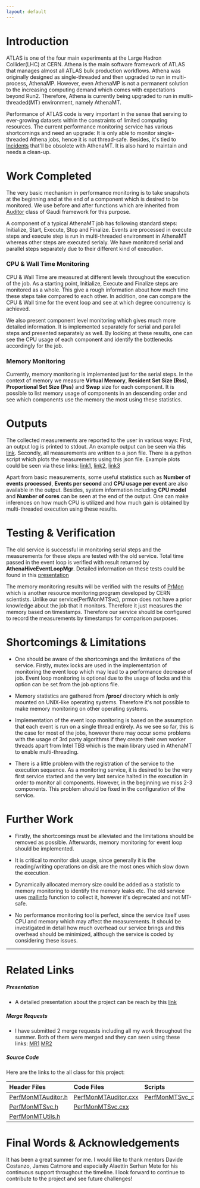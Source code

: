 ```yaml
---
layout: default
---
```


# Introduction

ATLAS is one of the four main experiments at the Large Hadron Collider(LHC) at CERN. Athena is the main software framework of ATLAS that manages almost all ATLAS bulk production workflows. Athena was originally designed as single-threaded and then upgraded to run in multi-process, AthenaMP. However, even AthenaMP is not a permanent solution to the increasing computing demand which comes with expectations beyond Run2. Therefore, Athena is currently being upgraded to run in multi-threaded(MT) environment, namely AthenaMT.

Performance of ATLAS code is very important in the sense that serving to ever-growing datasets within the constraints of limited computing resources. The current performance monitoring service has various shortcomings and need an upgrade: It is only able to monitor single-threaded Athena jobs, hence it is not thread-safe. Besides, it's tied to [Incidents](https://acode-browser1.usatlas.bnl.gov/lxr/source/Gaudi/GaudiKernel/GaudiKernel/Incident.h#0021) that'll be obsolete with AthenaMT. It is also hard to maintain and needs a clean-up. 
 
# Work Completed

The very basic mechanism in performance monitoring is to take snapshots at the beginning and at the end of a component which is desired to be monitored. We use before and after functions which are inherited from [Auditor](https://acode-browser1.usatlas.bnl.gov/lxr/source/Gaudi/GaudiKernel/GaudiKernel/Auditor.h#0034) class of Gaudi framework for this purpose.

A component of a typical AthenaMT job has following standard steps: Initialize, Start, Execute, Stop and Finalize. Events are processed in execute steps and execute step is run in multi-threaded environment in AthenaMT whereas other steps are executed serialy. We have monitored serial and parallel steps separately due to their different kind of execution.

### CPU & Wall Time Monitoring

CPU & Wall Time are measured at different levels throughout the execution of the job. As a starting point, Initialize, Execute and Finalize steps are monitored as a whole. This give a rough information about how much time these steps take compared to each other. In addition, one can compare the CPU & Wall time for the event loop and see at which degree concurrency is achieved.

We also present component level monitoring which gives much more detailed information. It is implemented separately for serial and parallel steps and presented separately as well. By looking at these results, one can see the CPU usage of each component and identify the bottlenecks accordingly for the job.

### Memory Monitoring

Currently, memory monitoring is implemented just for the serial steps. In the context of memory we measure **Virtual Memory**, **Resident Set Size (Rss)**, **Proportional Set Size (Pss)** and **Swap** size for each component. It is possible to list memory usage of components in an descending order and see which components use the memory the most using these statistics.

# Outputs

The collected measurements are reported to the user in various ways: First, an output log is printed to stdout. An example output can be seen via this [link](https://indico.cern.ch/event/839941/#preview:3119598). Secondly, all measurements are written to a json file. There is a python script which plots the measurements using this json file. Example plots could be seen via these links: [link1](https://indico.cern.ch/event/835550/contributions/3502557/attachments/1882410/3102033/parallel_complevel.pdf), [link2](https://indico.cern.ch/event/835550/#preview:3123253), [link3](https://indico.cern.ch/event/835550/#preview:3123257)

Apart from basic measurements, some useful statistics such as **Number of events processed**, **Events per second** and **CPU usage per event** are also available in the output. Besides, system information including **CPU model** and **Number of cores** can be seen at the end of the output. One can make inferences on how much CPU is utilized and how much gain is obtained by multi-threaded execution using these results. 


# Testing & Verification

The old service is successful in monitoring serial steps and the measurements for these steps are tested with the old service. 
Total time passed in the event loop is verified with result returned by **AthenaHiveEventLoopMgr**. Detailed information on these tests could be found in this [presentation](https://indico.cern.ch/event/835550/contributions/3502557/attachments/1882410/3113511/PerfMonMTSvc_v5.pdf)

The memory monitoring results will be verified with the results of [PrMon](https://github.com/HSF/prmon) which is another resource monitoring program developed by CERN scientists. Unlike our service(PerfMonMTSvc), prmon does not have a prior knowledge about the job that it monitors. Therefore it just measures the memory based on timestamps. Therefore our service should be configured to record the measurements by timestamps for comparison purposes.


# Shortcomings & Limitations

*   One should be aware of the shortcomings and the limitations of the service. Firstly, mutex locks are used in the implementation of monitoring the event loop which may lead to a performance decrease of job. Event loop monitoring is optional due to the usage of locks and this option can be set from the job options file.

*   Memory statistics are gathered from **/proc/** directory which is only mounted on UNIX-like operating systems. Therefore it's not possible to make memory monitoring on other operating systems.

*   Implementation of the event loop monitoring is based on the assumption that each event is run on a single thread entirely. As we see so far, this is the case for most of the jobs, however there may occur some problems with the usage of 3rd party algorithms if they create their own worker threads apart from Intel TBB which is the main library used in AthenaMT to enable multi-threading.

*   There is a little problem with the registration of the service to the execution sequence. As a monitoring service, it is desired to be the very first service started and the very last service halted in the execution in order to monitor all components. However, in the beginning we miss 2-3 components. This problem should be fixed in the configuration of the service.


# Further Work

*   Firstly, the shortcomings must be alleviated and the limitations should be removed as possible. Afterwards, memory monitoring for event loop should be implemented.

*   It is critical to monitor disk usage, since generally it is the reading/writing operations on disk are the most ones which slow down the execution.

*   Dynamically allocated memory size could be added as a statistic to memory monitoring to identify the memory leaks etc. The old service uses [mallinfo](http://man7.org/linux/man-pages/man3/mallinfo.3.html) function to collect it, however it's deprecated and not MT-safe.

*   No performance monitoring tool is perfect, since the service itself uses CPU and memory which may affect the measurements. It should be investigated in detail how much overhead our service brings and this overhead should be minimized, although the service is coded by considering these issues.

* * *

# Related Links

##### Presentation

*   A detailed presentation about the project can be reach by this [link]()

##### Merge Requests

*   I have submitted 2 merge requests including all my work throughout the summer. Both of them were merged and they can seen using these links: [MR1](https://gitlab.cern.ch/atlas/athena/merge_requests/25237)  [MR2](https://gitlab.cern.ch/atlas/athena/merge_requests/25790)

##### Source Code

Here are the links to the all class for this project:

| Header Files        | Code Files          | Scripts | Job Option Files |
|:--------------------|:--------------------|:--------|:-----------------|
| [PerfMonMTAuditor.h](https://gitlab.cern.ch/atlas/athena/blob/master/Control/PerformanceMonitoring/PerfMonComps/src/PerfMonMTAuditor.h)  | [PerfMonMTAuditor.cxx](https://gitlab.cern.ch/atlas/athena/blob/master/Control/PerformanceMonitoring/PerfMonComps/src/PerfMonMTAuditor.cxx)   | [PerfMonMTSvc_plotter.py](https://gitlab.cern.ch/atlas/athena/blob/master/Control/PerformanceMonitoring/PerfMonComps/scripts/PerfMonMTSvc_plotter.py)  | [PerfMonMTSvc_jobOptions.py](https://gitlab.cern.ch/atlas/athena/blob/master/Control/PerformanceMonitoring/PerfMonComps/share/PerfMonMTSvc_jobOptions.py)   |
| [PerfMonMTSvc.h](https://gitlab.cern.ch/atlas/athena/blob/master/Control/PerformanceMonitoring/PerfMonComps/src/PerfMonMTSvc.h)  | [PerfMonMTSvc.cxx](https://gitlab.cern.ch/atlas/athena/blob/master/Control/PerformanceMonitoring/PerfMonComps/src/PerfMonMTSvc.cxx)  |   | [MTJobOptCfg.py](https://gitlab.cern.ch/atlas/athena/blob/master/Control/PerformanceMonitoring/PerfMonComps/python/MTJobOptCfg.py)   |
| [PerfMonMTUtils.h](https://gitlab.cern.ch/atlas/athena/blob/master/Control/PerformanceMonitoring/PerfMonComps/src/PerfMonMTUtils.h)  |   |   |    |



# Final Words & Acknowledgements

It has been a great summer for me. I would like to thank mentors Davide Costanzo, James Catmore and especially Alaettin Serhan Mete for his continuous support throughout the timeline. I look forward to continue to contribute to the project and see future challenges!
